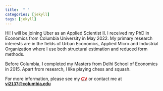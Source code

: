 ```yaml
---
title:  " "
categories: [jekyll]
tags: [jekyll]
---
```

Hi! I will be joining Uber as an Applied Scientist II. I received my PhD in Economics from Columbia University in May 2022. My primary research interests are in the fields of Urban Economics, Applied Micro and Industrial Organization where I use both structural estimation and reduced form methods. 

Before Columbia, I completed my Masters from Delhi School of Economics in 2015. Apart from research, I like playing chess and squash. 

For more information, please see my <a href="https://vinayakiyer.github.io/files/CV_Vinayak.pdf" target="_blank"><b><font face="Arial" color="#cc0e0e">CV</font></b></a> or contact me at <a href="mailto:{{ site.author.email }}" title="Email {{ site.author.email }}" target="_blank"><b><font face="Arial" color="#cc0e0e">vi2137@columbia.edu</font></b></a>


